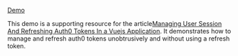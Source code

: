 [Demo](http://vue-auth0-demo.s3-website.eu-central-1.amazonaws.com)

This demo is a supporting resource for the article[Managing User Session And Refreshing Auth0 Tokens In a Vuejs Application](https://medium.com/@giza182/managing-user-session-and-refreshing-auth0-tokens-in-a-vuejs-application-65eb29c309bc). It demonstrates how to manage and refresh auth0 tokens unobtrusively and without using a refresh token.
